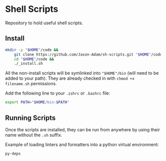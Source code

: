 # Shell Scripts  
Repository to hold useful shell scripts.  

## Install  

```bash  
mkdir -p "$HOME"/code &&
    git clone https://github.com/Jason-Adam/sh-scripts.git "$HOME"/code &&
    cd "$HOME"/code &&
    ./_install.sh
```  

All the non-install scripts will be symlinked into `"$HOME"/bin` (will need to be added to your path). They are already checked in with `chmod +x filename.sh` permissions.  

Add the following line to your `.zshrc` or `.bashrc` file:  

```bash  
export PATH="$HOME/bin:$PATH"
```

## Running Scripts  
Once the scripts are installed, they can be run from anywhere by using their name without the `.sh` suffix.  

Example of loading linters and formatters into a python virtual environment:  

```bash  
py-deps
```
